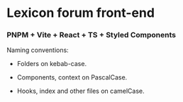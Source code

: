# Lexicon forum front-end 
### PNPM + Vite + React + TS + Styled Components

Naming conventions:

- Folders on kebab-case.

- Components, context on PascalCase.

- Hooks, index and other files on camelCase.
